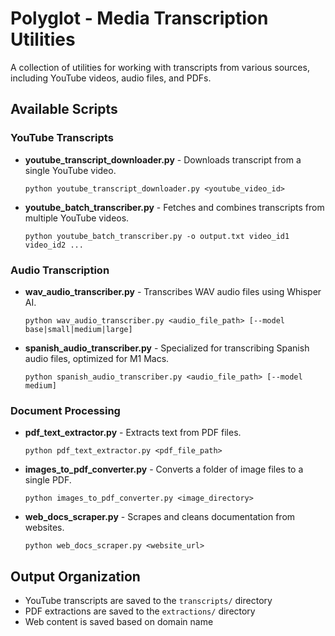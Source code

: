 # Polyglot - Media Transcription Utilities

A collection of utilities for working with transcripts from various sources, including YouTube videos, audio files, and PDFs.

## Available Scripts

### YouTube Transcripts

- **youtube_transcript_downloader.py** - Downloads transcript from a single YouTube video.
  ```
  python youtube_transcript_downloader.py <youtube_video_id>
  ```

- **youtube_batch_transcriber.py** - Fetches and combines transcripts from multiple YouTube videos.
  ```
  python youtube_batch_transcriber.py -o output.txt video_id1 video_id2 ...
  ```

### Audio Transcription

- **wav_audio_transcriber.py** - Transcribes WAV audio files using Whisper AI.
  ```
  python wav_audio_transcriber.py <audio_file_path> [--model base|small|medium|large]
  ```

- **spanish_audio_transcriber.py** - Specialized for transcribing Spanish audio files, optimized for M1 Macs.
  ```
  python spanish_audio_transcriber.py <audio_file_path> [--model medium]
  ```

### Document Processing

- **pdf_text_extractor.py** - Extracts text from PDF files.
  ```
  python pdf_text_extractor.py <pdf_file_path>
  ```

- **images_to_pdf_converter.py** - Converts a folder of image files to a single PDF.
  ```
  python images_to_pdf_converter.py <image_directory>
  ```

- **web_docs_scraper.py** - Scrapes and cleans documentation from websites.
  ```
  python web_docs_scraper.py <website_url>
  ```

## Output Organization

- YouTube transcripts are saved to the `transcripts/` directory
- PDF extractions are saved to the `extractions/` directory
- Web content is saved based on domain name 